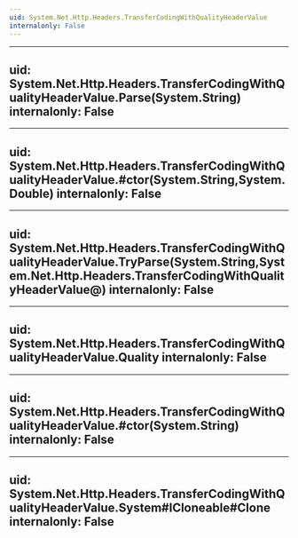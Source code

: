 ```yaml
---
uid: System.Net.Http.Headers.TransferCodingWithQualityHeaderValue
internalonly: False
---
```


---
uid: System.Net.Http.Headers.TransferCodingWithQualityHeaderValue.Parse(System.String)
internalonly: False
---

---
uid: System.Net.Http.Headers.TransferCodingWithQualityHeaderValue.#ctor(System.String,System.Double)
internalonly: False
---

---
uid: System.Net.Http.Headers.TransferCodingWithQualityHeaderValue.TryParse(System.String,System.Net.Http.Headers.TransferCodingWithQualityHeaderValue@)
internalonly: False
---

---
uid: System.Net.Http.Headers.TransferCodingWithQualityHeaderValue.Quality
internalonly: False
---

---
uid: System.Net.Http.Headers.TransferCodingWithQualityHeaderValue.#ctor(System.String)
internalonly: False
---

---
uid: System.Net.Http.Headers.TransferCodingWithQualityHeaderValue.System#ICloneable#Clone
internalonly: False
---
